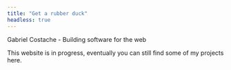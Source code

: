 ```yaml
---
title: "Get a rubber duck"
headless: true
---
```


Gabriel Costache - Building software for the web

This website is in progress, eventually you can still find some of my projects here.